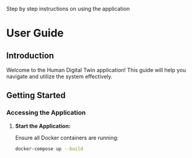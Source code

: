 Step by step instructions on using the application

# User Guide

## Introduction

Welcome to the Human Digital Twin application! This guide will help you navigate and utilize the system effectively.

## Getting Started

### Accessing the Application

1. **Start the Application:**

   Ensure all Docker containers are running:

   ```bash
   docker-compose up --build
